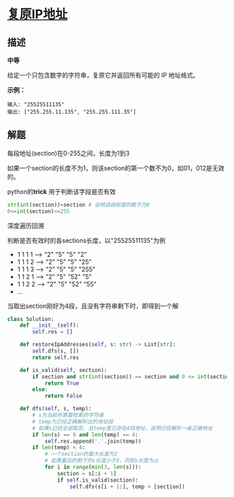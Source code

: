 # [复原IP地址](https://leetcode-cn.com/problems/restore-ip-addresses/)

## 描述  
**中等**  

给定一个只包含数字的字符串，复原它并返回所有可能的 IP 地址格式。

**示例：**

    输入: "25525511135"
    输出: ["255.255.11.135", "255.255.111.35"]

## 解题  

每段地址(section)在0-255之间，长度为1到3

如果一个section的长度不为1，则该section的第一个数不为0，如01，012是无效的。

python的**trick**  用于判断该字段是否有效

```python
str(int(section))=section # 说明该段前面的数不为0
0<=int(section)<=255
```

深度遍历回溯

判断是否有效时的各sections长度，以"25525511135"为例

- 1 1 1 1 --> "2" "5" "5" "2" 
- 1 1 1 2 --> "2" "5" "5" "25"
- 1 1 1 3 --> "2" "5" "5" "255"
- 1 1 2 1 --> "2" "5" "52" "5"
- 1 1 2 2 --> "2" "5" "52" "55"
- ...

当取出section刚好为4段，且没有字符串剩下时，即得到一个解

```python
class Solution:
    def __init__(self):
        self.res = []

    def restoreIpAddresses(self, s: str) -> List[str]:
        self.dfs(s, [])
        return self.res

    def is_valid(self, section):
        if section and str(int(section)) == section and 0 <= int(section) <= 255:
            return True
        else:
            return False

    def dfs(self, s, temp):
        # s为当前所需要检索的字符串
        # temp为已经正确解析出的地址段
        # 如果s已经全部取完，且temp里已存在4段地址，说明已经解析一条正确地址
        if len(s) == 0 and len(temp) == 4:
            self.res.append('.'.join(temp))
        if len(temp) < 4:
            # 一个section的最大长度为3
            # 如果最后的剩下的s长度小于3，则到s长度为止
            for i in range(min(3, len(s))):
                section = s[:i + 1]
                if self.is_valid(section):
                    self.dfs(s[i + 1:], temp + [section])
                    
```